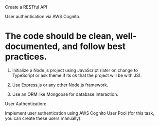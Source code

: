 Create a RESTful API

User authentication via AWS Cognito.

# The code should be clean, well-documented, and follow best practices.

1. Initialize a Node.js project using JavaScript (later on change to TypeScript or ask theme if its ok that the project will be with JS).

2. Use Express.js or any other Node.js framework.

3. Use an ORM like Mongoose for database interaction.

User Authentication:

Implement user authentication using AWS Cognito User Pool (for this task, you can create these users manually).
